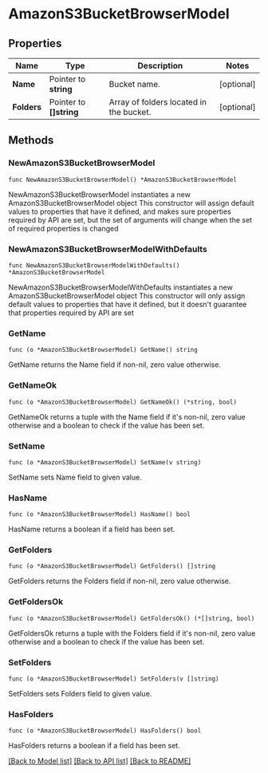 # AmazonS3BucketBrowserModel

## Properties

Name | Type | Description | Notes
------------ | ------------- | ------------- | -------------
**Name** | Pointer to **string** | Bucket name. | [optional] 
**Folders** | Pointer to **[]string** | Array of folders located in the bucket. | [optional] 

## Methods

### NewAmazonS3BucketBrowserModel

`func NewAmazonS3BucketBrowserModel() *AmazonS3BucketBrowserModel`

NewAmazonS3BucketBrowserModel instantiates a new AmazonS3BucketBrowserModel object
This constructor will assign default values to properties that have it defined,
and makes sure properties required by API are set, but the set of arguments
will change when the set of required properties is changed

### NewAmazonS3BucketBrowserModelWithDefaults

`func NewAmazonS3BucketBrowserModelWithDefaults() *AmazonS3BucketBrowserModel`

NewAmazonS3BucketBrowserModelWithDefaults instantiates a new AmazonS3BucketBrowserModel object
This constructor will only assign default values to properties that have it defined,
but it doesn't guarantee that properties required by API are set

### GetName

`func (o *AmazonS3BucketBrowserModel) GetName() string`

GetName returns the Name field if non-nil, zero value otherwise.

### GetNameOk

`func (o *AmazonS3BucketBrowserModel) GetNameOk() (*string, bool)`

GetNameOk returns a tuple with the Name field if it's non-nil, zero value otherwise
and a boolean to check if the value has been set.

### SetName

`func (o *AmazonS3BucketBrowserModel) SetName(v string)`

SetName sets Name field to given value.

### HasName

`func (o *AmazonS3BucketBrowserModel) HasName() bool`

HasName returns a boolean if a field has been set.

### GetFolders

`func (o *AmazonS3BucketBrowserModel) GetFolders() []string`

GetFolders returns the Folders field if non-nil, zero value otherwise.

### GetFoldersOk

`func (o *AmazonS3BucketBrowserModel) GetFoldersOk() (*[]string, bool)`

GetFoldersOk returns a tuple with the Folders field if it's non-nil, zero value otherwise
and a boolean to check if the value has been set.

### SetFolders

`func (o *AmazonS3BucketBrowserModel) SetFolders(v []string)`

SetFolders sets Folders field to given value.

### HasFolders

`func (o *AmazonS3BucketBrowserModel) HasFolders() bool`

HasFolders returns a boolean if a field has been set.


[[Back to Model list]](../README.md#documentation-for-models) [[Back to API list]](../README.md#documentation-for-api-endpoints) [[Back to README]](../README.md)



